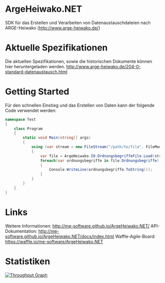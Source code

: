 # ArgeHeiwako.NET
SDK für das Erstellen und Verarbeiten von Datenaustauschdateien nach ARGE-Heiwako (http://www.arge-heiwako.de/)

# Aktuelle Spezifikationen
Die aktuellen Spezifikationen, sowie die historischen Dokumente können hier heruntergeladen werden.
http://www.arge-heiwako.de/204-0-standard-datenaustausch.html

# Getting Started
Für den schnellen Einstieg und das Erstellen von Daten kann der folgende Code verwendet werden:

```csharp
namespace Test
{
    class Program
    {
        static void Main(string[] args)
        {
            using (var stream = new FileStream("/path/to/file", FileMode.Open))
            {
                var file = ArgeHeiwako.IO.OrdnungsbegriffeFile.Load(stream);
                foreach(var ordnungsbegriffe in file.Ordnungsbegriffe)
                {
                    Console.WriteLine(ordnungsbegriffe.ToString());
                }
            }
        }
    }
}
```

# Links
Weitere Informationen: http://me-software.github.io/ArgeHeiwako.NET/
API-Dokumentation: http://me-software.github.io/ArgeHeiwako.NET/docs/index.html
Waffle-Agile-Board: https://waffle.io/me-software/ArgeHeiwako.NET

# Statistiken
[![Throughput Graph](https://graphs.waffle.io/me-software/ArgeHeiwako.NET/throughput.svg)](https://waffle.io/me-software/ArgeHeiwako.NET/metrics)
